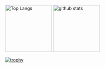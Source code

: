<p align="left"> 
  <img alt="Top Langs" height="150px" src="https://github-readme-stats.vercel.app/api/top-langs/?username=HrkNishimura&layout=compact&count_private=true&show_icons=true&theme=onedark" />
  <img alt="github stats" height="150px" src="https://github-readme-stats.vercel.app/api?username=HrkNishimura&count_private=true&show_icons=true&show_icons=true&theme=onedark" />
</p>

[![trophy](https://github-profile-trophy.vercel.app/?username=HrkNishimura&theme=onedark&column=7
)](https://github.com/ryo-ma/github-profile-trophy)
